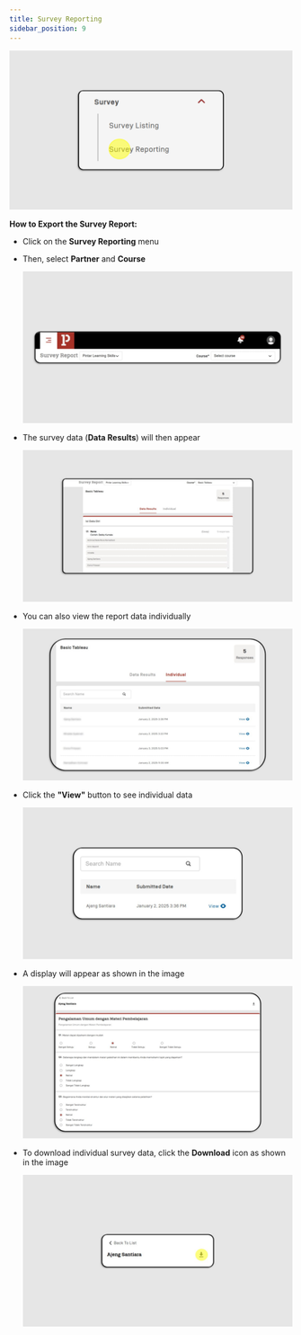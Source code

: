 ```yaml
---
title: Survey Reporting
sidebar_position: 9
---
```

![](/img/survey-report_skills-1.png)

**How to Export the Survey Report:**

* Click on the **Survey Reporting** menu
* Then, select **Partner** and **Course**

  ![](/img/photo_7_2025-03-03_12-56-04.jpg)
* The survey data (**Data Results**) will then appear

  ![](/img/photo_4_2025-03-03_12-56-04.jpg)
* You can also view the report data individually

  ![](/img/photo_5_2025-03-03_12-56-04.jpg)
* Click the **"View"** button to see individual data

  ![](/img/photo_3_2025-03-03_12-56-04.jpg)
* A display will appear as shown in the image

  ![](/img/photo_2_2025-03-03_12-56-04.jpg)
* To download individual survey data, click the **Download** icon as shown in the image

  ![](/img/photo_6_2025-03-03_12-56-04.jpg)
